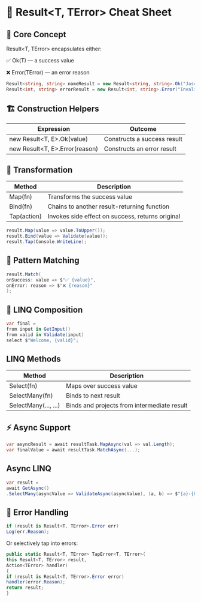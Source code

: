 # 🧭 Result<T, TError> Cheat Sheet

## 🧱 Core Concept

Result<T, TError> encapsulates either:

✅ Ok(T) — a success value

❌ Error(TError) — an error reason

```csharp
Result<string, string> nameResult = new Result<string, string>.Ok("Jason");
Result<int, string> errorResult = new Result<int, string>.Error("Invalid input");
```

## 🏗 Construction Helpers

| Expression                     | Outcome                     |
|--------------------------------|-----------------------------|
| new Result<T, E>.Ok(value)     | Constructs a success result |
| new Result<T, E>.Error(reason) | Constructs an error result  |

## 🔧 Transformation

| Method      | Description                                      |
|-------------|--------------------------------------------------|
| Map(fn)     | Transforms the success value                     |
| Bind(fn)    | Chains to another result-returning function      |
| Tap(action) | Invokes side effect on success, returns original |

```csharp
result.Map(value => value.ToUpper());
result.Bind(value => Validate(value));
result.Tap(Console.WriteLine);
```

## 🧪 Pattern Matching

```csharp
result.Match(
onSuccess: value => $"✅ {value}",
onError: reason => $"❌ {reason}"
);
```

## 🧞 LINQ Composition

```csharp
var final =
from input in GetInput()
from valid in Validate(input)
select $"Welcome, {valid}";
```

## LINQ Methods

| Method               | Description                                 |
|----------------------|---------------------------------------------|
| Select(fn)           | Maps over success value                     |
| SelectMany(fn)       | Binds to next result                        |
| SelectMany(..., ...) | Binds and projects from intermediate result |

## ⚡ Async Support

```csharp
var asyncResult = await resultTask.MapAsync(val => val.Length);
var finalValue = await resultTask.MatchAsync(...);
```

## Async LINQ

```csharp
var result =
await GetAsync()
.SelectMany(asyncValue => ValidateAsync(asyncValue), (a, b) => $"{a}-{b}");
```

## 🧯 Error Handling

```csharp
if (result is Result<T, TError>.Error err)
Log(err.Reason);
```

Or selectively tap into errors:

```csharp
public static Result<T, TError> TapError<T, TError>(
this Result<T, TError> result,
Action<TError> handler)
{
if (result is Result<T, TError>.Error error)
handler(error.Reason);
return result;
}
```

